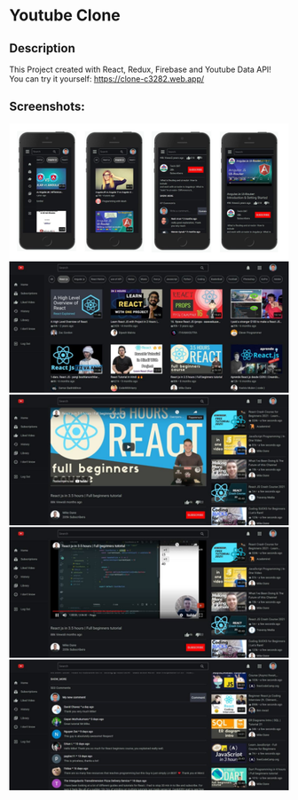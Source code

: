 # Youtube Clone
## Description
This Project created with React, Redux, Firebase and Youtube Data API! <br>
You can try it yourself: https://clone-c3282.web.app/
## Screenshots:
![alt text](./screens/ytc-screen1.jpg)
![alt text](./screens/yt-scrren2.jpg)
![alt text](./screens/yt-scrren3.jpg)
![alt text](./screens/yt-scrren4.jpg)
![alt text](./screens/yt-scrren5.jpg)
